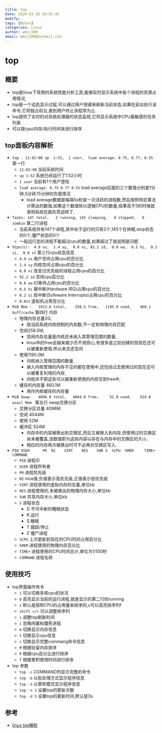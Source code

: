 ```yaml
---
title: top
date: 2020-03-28 10:55:45
modify: 
tags: [Notes]
categories: Linux
author: wmsj100
email: wmsj100@hotmail.com
---
```


# top

## 概要

- top是linux下常用的系统性能分析工具,能够实时显示系统中各个进程的资源占用情况,
- top是一个动态显示过程,可以通过用户按键来刷新当前状态,如果在前台执行该命令,它将独占前台,直到用户终止该程序为止.
- top提供了实时的对系统处理器的状态监视,它将显示系统中CPU最敏感的任务列表.
- 可以按cpu/内存/执行时间来进行排序

## top面板内容解析

- `top - 11:02:08 up  1:52,  1 user,  load average: 0.75, 0.77, 0.55` 第一行
	- `11:02:08` 当前系统时间
	- `up 1:52` 系统已经运行了1:52小时
	- `1 user` 当前有1个用户登陆
	- `load average: 0.75 0.77 0.55` load average后面的三个数值分别是1分钟,5分钟,15分钟的负载情况
		- load average数据是每隔5s检查一次活跃的进程数,然后按照特定算法计算出的数值,如果这个数值除以逻辑CPU的数量,结果高于5的时候就表明系统在超负荷运转了.
- `Tasks: 147 total,   2 running, 145 sleeping,   0 stopped,   0 zombie` 第二行进程
	- 当前系统共有147个进程,其中处于运行的只有2个,145个在休眠,stop状态的0个,僵尸状态的0个
	- 一般运行态的进程不能超过cpu的数量,如果超过了就说明是问题
- `%Cpu(s):  4.9 us,  1.4 sy,  0.0 ni, 92.2 id,  0.8 wa,  0.5 hi,  0.2 si,  0.0 st` 第三行cpu状态信息
	- `4.9 us` 用户空间占用cpu的百分比
	- `1.4 sy` 内核空间占用cpu的百分比
	- `0.0 ni` 改变过优先级的进程占用cpu的百分比
	- `92.2 id` 空闲cpu百分比
	- `0.8 wa` IO等待占用cpu的百分比
	- `0.5 hi` 硬中断(Hardware IRQ)占用cpu的百分比
	- `0.2 si` 软中断(Sofeware Interrupts)占用cpu的百分比
	- `0.0st` 虚拟机占用百分比
- `MiB Mem :   1913.6 total,    258.5 free,   1195.0 used,    460.1 buff/cache` 第四行 内存
	- 物理内存总量2G,
		- 指当前系统内核控制的内存数,不一定和物理内存匹配
	- 空闲258.5M,
		- 空闲内存总量是内核还未纳入其管理范围的数量,
		- linux中的free会越来越少页不用担心,有很多是之前创建的但现在还可以被重新使用,所以未交还空间
	- 使用1195.0M
		- 内核纳入管理范围的数量,
		- 纳入内核管理的内存不见的都在使用中,还包括过去使用过的现在还可以被重复利用的内存,
		- 内核并不把这些可以被重新使用的内存交到free中,
	- 缓存的内存量 460.1M
		- 用作内核缓存的内存量
- `MiB Swap:   4096.0 total,   4044.0 free,     52.0 used.    524.0 avail Mem ` 第五行 swap交换分区
	- 交换分区总量 4096M
	- 空闲 4044M
	- 使用 52M
	- 缓冲区 524M
		- 内存中的内容被换出到交换区,而后又被换入到内存,但使用过的交换区尚未被覆盖,该数值即为这些内容以存在与内存中的交换区的大小,
		- 相应的内存再次被换出时可不必再对交换区写入.
- `PID USER      PR  NI    VIRT    RES    SHR S  %CPU  %MEM     TIME+ COMMAND`
	- `PID` 进程ID
	- `USER` 进程所有者
	- `PR` 进程优先级
	- `NI` nice值,负值表示高优先级,正值表示低优先级
	- `VIRT` 进程使用的虚拟内存的总量,单位kb
	- `RES` 进程使用的,未被换出的物理内存大小,单位kb
	- `SHR` 共享内存大小,单位kb
	- `S` 进程状态
		- D 不可中断的睡眠状态
		- R 运行
		- S 睡眠
		- T 跟踪/停止
		- Z 僵尸进程
	- `%CPU` 上次更新到现在的CPU时间占用百分比
	- `%MEM` 进程使用的物理内存百分比
	- `TIME+` 进程使用的CPU时间总计,单位为1/100秒
	- `COMMAND` 进程名称

## 使用技巧

- top界面操作命令
	- `1` 可以切换多核cpu的状况
	- `b` 高亮显示当前的运行进程,就是显示的第二行的running
	- `x` 默认是按照CPU的占用量来排序的,x可以高亮排序列f
	- `shift </>` 可以调整排序列
	- `s` 调整top刷新时间
	- `i` 忽略闲置和僵死进程
	- `m` 切换显示内存信息
	- `t` 切换显示cpu信息
	- `c` 切换显示完整commang命令信息
	- `M` 根据驻留内存排序
	- `P` 根据cpu百分比进行排序
	- `T` 根据累积使用时间进行排序
- top 参数
	- `top -c` COMMAND列显示完整的命令
	- `top -b` 以批处理方式显示程序信息
	- `top -S` 以累积模式显示程序信息
	- `top -n 2` 设置top的更新次数
	- `top -d 5` 设置top的更新时间,默认是3s


## 参考

- [linux top解析](https://www.cnblogs.com/peida/archive/2012/12/24/2831353.html)
